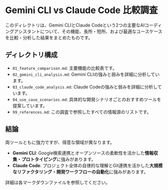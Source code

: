 # Gemini CLI vs Claude Code 比較調査

このディレクトリは、Gemini CLIとClaude Codeという2つの主要なAIコーディングアシスタントについて、その機能、長所・短所、および最適なユースケースを比較・分析した結果をまとめたものです。

## ディレクトリ構成

- `01_feature_comparison.md`: 主要機能の比較表です。
- `02_gemini_cli_analysis.md`: Gemini CLIの強みと弱みを詳細に分析しています。
- `03_claude_code_analysis.md`: Claude Codeの強みと弱みを詳細に分析しています。
- `04_use_case_scenarios.md`: 具体的な開発シナリオごとのおすすめツールを提案しています。
- `99_references.md`: この調査で参照したすべての情報源のリストです。

## 結論

両ツールともに強力ですが、得意な領域が異なります。

- **Gemini CLI**: Google検索連携とオープンソースの柔軟性を活かした**情報収集・プロトタイピング**に強みがあります。
- **Claude Code**: プロジェクト全体の自律的な理解とGit連携を活かした**大規模なリファクタリング・開発ワークフローの自動化**に強みがあります。

詳細は各マークダウンファイルを参照してください。

